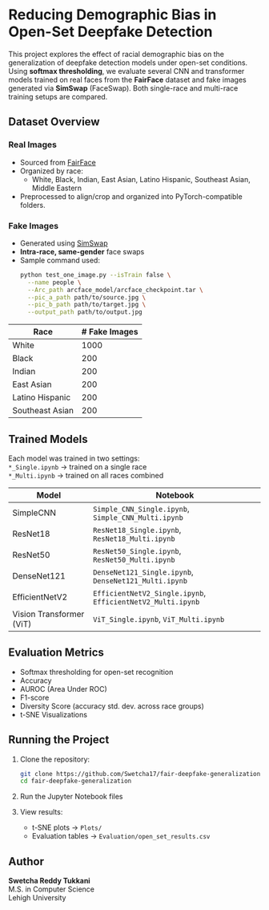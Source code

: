 # Reducing Demographic Bias in Open-Set Deepfake Detection

This project explores the effect of racial demographic bias on the generalization of deepfake detection models under open-set conditions. Using **softmax thresholding**, we evaluate several CNN and transformer models trained on real faces from the **FairFace** dataset and fake images generated via **SimSwap** (FaceSwap). Both single-race and multi-race training setups are compared.

## Dataset Overview

### Real Images
- Sourced from [FairFace](https://github.com/joojs/fairface)
- Organized by race:
  - White, Black, Indian, East Asian, Latino Hispanic, Southeast Asian, Middle Eastern
- Preprocessed to align/crop and organized into PyTorch-compatible folders.

### Fake Images

- Generated using [SimSwap](https://github.com/neuralchen/SimSwap)
- **Intra-race, same-gender** face swaps
- Sample command used:
  ```bash
  python test_one_image.py --isTrain false \
    --name people \
    --Arc_path arcface_model/arcface_checkpoint.tar \
    --pic_a_path path/to/source.jpg \
    --pic_b_path path/to/target.jpg \
    --output_path path/to/output.jpg
  ```

| Race             | # Fake Images |
|------------------|---------------|
| White            | 1000          |
| Black            | 200           |
| Indian           | 200           |
| East Asian       | 200           |
| Latino Hispanic  | 200           |
| Southeast Asian  | 200           |

## Trained Models

Each model was trained in two settings:  
`*_Single.ipynb` → trained on a single race  
`*_Multi.ipynb` → trained on all races combined

| Model           | Notebook                          |
|----------------|------------------------------------|
| SimpleCNN       | `Simple_CNN_Single.ipynb`, `Simple_CNN_Multi.ipynb` |
| ResNet18        | `ResNet18_Single.ipynb`, `ResNet18_Multi.ipynb`     |
| ResNet50        | `ResNet50_Single.ipynb`, `ResNet50_Multi.ipynb`     |
| DenseNet121     | `DenseNet121_Single.ipynb`, `DenseNet121_Multi.ipynb` |
| EfficientNetV2  | `EfficientNetV2_Single.ipynb`, `EfficientNetV2_Multi.ipynb` |
| Vision Transformer (ViT) | `ViT_Single.ipynb`, `ViT_Multi.ipynb`       |

## Evaluation Metrics

- Softmax thresholding for open-set recognition
- Accuracy
- AUROC (Area Under ROC)
- F1-score
- Diversity Score (accuracy std. dev. across race groups)
- t-SNE Visualizations

## Running the Project

1. Clone the repository:
   ```bash
   git clone https://github.com/Swetcha17/fair-deepfake-generalization.git
   cd fair-deepfake-generalization
   ```
2. Run the Jupyter Notebook files

3. View results:
   - t-SNE plots → `Plots/`
   - Evaluation tables → `Evaluation/open_set_results.csv`

## Author
**Swetcha Reddy Tukkani**  
M.S. in Computer Science  
Lehigh University
